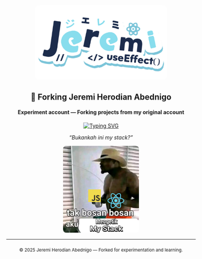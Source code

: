 <!-- README.md -->

<div align="center">
  <img
    alt="Jeremi"
    title="Jeremi Herodian Abednigo"
    src="assets/jeremi.png"
    width="70%"
    style="border-radius: 12px; margin-top: 10px;"
  />
</div>

<h2 align="center">🚀 Forking Jeremi Herodian Abednigo</h2>
<h4 align="center">Experiment account — Forking projects from my original account</h4>

<p align="center">
  <a href="https://git.io/typing-svg">
    <img
      src="https://readme-typing-svg.demolab.com?font=Fira+Code&weight=600&pause=1000&color=C0C5B5&vCenter=true&random=false&width=435&lines=Frontend+Developer;I'm+Fast+Learner;I'm+Machine+Learning+Enthusiast"
      alt="Typing SVG"
    />
  </a>
</p>

<p align="center">
  <em>“Bukankah ini my stack?”</em>
</p>

<p align="center">
  <img
    alt="My Stack"
    title="Bukankah ini my stack?"
    src="assets/Bukankah_ini_my.jpeg"
    width="40%"
    style="border-radius: 8px;"
  />
</p>

---

<p align="center">
  <sub>© 2025 Jeremi Herodian Abednigo — Forked for experimentation and learning.</sub>
</p>
